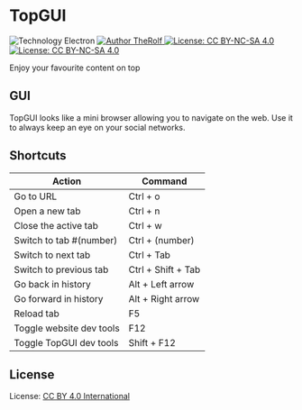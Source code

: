 # TopGUI
![Technology Electron](https://img.shields.io/badge/Technology-Electron-2979ff.svg) [![Author TheRolf](https://img.shields.io/badge/Author-TheRolf-31a589.svg) ](http://therolf.fr)
[![License: CC BY-NC-SA 4.0](https://img.shields.io/badge/License-CC%20BY--NC--SA%204.0-lightgrey.svg)](https://creativecommons.org/licenses/by-nc-sa/4.0/)
[![License: CC BY-NC-SA 4.0](https://licensebuttons.net/l/by-nc-sa/4.0/80x15.png)](https://creativecommons.org/licenses/by-nc-sa/4.0/)

Enjoy your favourite content on top

## GUI

TopGUI looks like a mini browser allowing you to navigate on the web. Use it to always keep an eye on your social networks.

## Shortcuts

|Action|Command|
|--|--|
|Go to URL|Ctrl + o  |
|Open a new tab| Ctrl + n |
|Close the active tab | Ctrl + w |
|Switch to tab #(number) | Ctrl + (number)
|Switch to next tab | Ctrl + Tab
|Switch to previous tab | Ctrl + Shift + Tab
|Go back in history | Alt + Left arrow
|Go forward in history | Alt + Right arrow
|Reload tab | F5
|Toggle website dev tools | F12
|Toggle TopGUI dev tools | Shift + F12

## License

License: <a href="http://creativecommons.org/licenses/by-nc-sa/4.0/">CC BY 4.0 International</a>